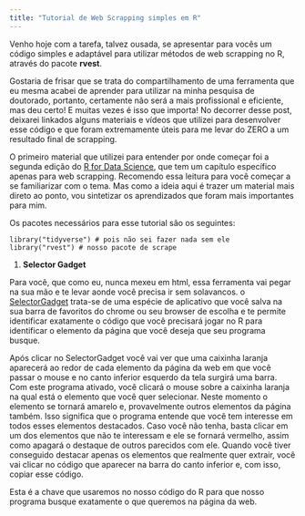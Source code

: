 ```yaml
---
title: "Tutorial de Web Scrapping simples em R"
---
```


Venho hoje com a tarefa, talvez ousada, se apresentar para vocês um código simples e adaptável para utilizar métodos de web scrapping no R, através do pacote **rvest**.

Gostaria de frisar que se trata do compartilhamento de uma ferramenta que eu mesma acabei de aprender para utilizar na minha pesquisa de doutorado, portanto, certamente não será a mais profissional e eficiente, mas deu certo! E muitas vezes é isso que importa! 
No decorrer desse post, deixarei linkados alguns materiais e vídeos que utilizei para desenvolver esse código e que foram extremamente úteis para me levar do ZERO a um resultado final de scrapping.

O primeiro material que utilizei para entender por onde começar foi a segunda edição do [R for Data Science](https://r4ds.hadley.nz/webscraping), que tem um capítulo específico apenas para web scrapping. Recomendo essa leitura para você começar a se familiarizar com o tema. Mas como a ideia aqui é trazer um material mais direto ao ponto, vou sintetizar os aprendizados que foram mais importantes para mim. 

Os pacotes necessários para esse tutorial são os seguintes:

```{r}
library("tidyverse") # pois não sei fazer nada sem ele
library("rvest") # nosso pacote de scrape
```

1. **Selector Gadget**

Para você, que como eu, nunca mexeu em html, essa ferramenta vai pegar na sua mão e te levar aonde você precisa ir sem solavancos. o [SelectorGadget](https://rvest.tidyverse.org/articles/selectorgadget.html) trata-se de uma espécie de aplicativo que você salva na sua barra de favoritos do chrome ou seu browser de escolha e te permite identificar exatamente o código que você precisará jogar no R para identificar o elemento da página que você deseja que seu programa busque. 

Após clicar no SelectorGadget você vai ver que uma caixinha laranja aparecerá ao redor de cada elemento da página da web em que você passar o mouse e no canto inferior esquerdo da tela surgirá uma barra. Com este programa ativado, você clicará o mouse sobre a caixinha laranja na qual está o elemento que você quer selecionar. Neste momento o elemento se tornará amarelo e, provavelmente outros elementos da página também. Isso significa que o programa entende que você tem interesse em todos esses elementos destacados. Caso você não tenha, basta clicar em um dos elementos que não te interessam e ele se fornará vermelho, assim como apagará o destaque de outros parecidos com ele. Quando você tiver conseguido destacar apenas os elementos que realmente quer extrair, você vai clicar no código que aparecer na barra do canto inferior e, com isso, copiar esse código. 

Esta é a chave que usaremos no nosso código do R para que nosso programa busque exatamente o que queremos na página da web. 
